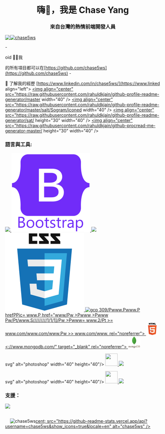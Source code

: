 <h1 align="center">嗨👋，我是 Chase Yang</h1>
<h3 align="center">來自台灣的熱情前端開發人員</h3>

<p align="left"> <img src="https://komarev.com/ghpvc/?username=chase5ws&label=Profile%20views&color%2075050"

<p align="left"> <a href="https://github.com/ryo-ma/github-profile-trophy"><img src="https://github-profile-trophy.vercel.app/?username=chase5ws" alt="chase5ws" /></a> </p> -

oid 👨‍💻我

的所有項目都可以在[https://github.com/chase5ws](https://github.com/chase5ws) -

📄 了解我的經歷 [https://www.linkedin.com/in/chase5ws/](https://www.linked align="left"> <a href="https://linkedin.com/in/chase5ws" target="blank"><img align="center" src="https://raw.githubusercontent.com/rahuldkjain/github-profile-readme-generator/master width="40" /></a> <a href="https://instagram.com/chase5ws" target="blank"><img align="center" src="https://raw.githubusercontent.com/rahuldkjain/github-profile-readme-generator/master/salt/Sogram/iconed width="40" /></a> <a href="https://www.3.com/c/@chase5ws" target="blank"><img align="center" src="https://raw.githubusercontent.com/rahuldkjain/github-profile-readme-generator/sat/ height="30" width="40" /></a> <a href="https://discord.gg/chas5ws" target="blank"><img align="center" src="https://raw.githubusercontent.com/rahuldkjain/github-procread-me-generator-master/ height="30" width="40" /></a> </p> <h3 align="left">語言與工具:</h3>










<p align="left"> <a href="https://aws.amazon.com" target="_blank" rel="noreferrer"> <img src="https://raw.githubusercontent.com/devicons/devicon/master/icons/amazonwebservices/amazonservices-original-words.s&ig="4000000 </a> <a href="https://getbootstrap.com" target="_blank" rel="noreferrer"> <img src="https://raw.githubusercontent.com/devicons/devicon/master/icons/bootstrap/bootstrap-plain-wordmark.svg" alt="boot/bootstrap> href="https://www.w3schools.com/cpp/" target="_blank" rel="noreferrer"> <img src="https://raw.githubusercontent.com/devicons/devicon/master/icons/cplusplus/cplusplus-originalaltsvg" ="="cplusplus" idight="4000000 href="https://www.w3schools.com/css/" target="_blank" rel="noreferrer"> <img src="https://raw.githubusercontent.com/devicons/devicon/master/icons/css3/css3-original-wordmark.svg" alt="s/css3/css3-original-wordmark.svg" alt="s3." href="https://cloud.google.com" target="_blank" rel="noreferrer"> <img src="https://www.vectorlogo.zone/logos/google_cloud/google_cloud-icon.svg" alt="gcp" width="40"高度="40"/////////////1/1400"//> 309/Pwww.Pwww.P hrefPPic= www.P href="www/Pw >Pwww >Pwww Pw/Pt/www.S/////////1/1/1]/Pw >Pwww= www.2/Pt >= www.com/www.com/www.Pw >> www.com/www. rel="noreferrer"> <img src="https://raw.githubusercontent.com/devicons/devicon/master/icons/html5/html5-original-wordmark.svg" alt="html5" width="40" height="40"/> </a> <a href="https://www.rel.com src="https://raw.githubusercontent.com/devicons/devicon/master/icons/java/java-original.svg" alt="java" width="40" height="40"/> </a> <a href="https://developer.mozilla.org/en-US/tixs/Java/Java/Script"g; src="https://raw.githubusercontent.com/devicons/devicon/master/icons/javascript/javascript-original.svg" alt="javascript" width="40" height="40"/> </a> <a href="https://www.mathworks.com/" httpsget="_noc.org/wikipedia/commons/2/21/Matlab_Logo.png" alt="matlab" width="40" height="40"/> </a> <a href="https://www.mongodb.com/" target="_blank" rel="noreferrer"> <://www.mongodb.com/" target="_blank" rel="noreferrer"> <img src="https://raw.githubusercontent.com/devicons/devicon/master/icons/mongodb/mongodb-original-wordmark.svg" alt="mongodb" width="40" height="40"/> </a> <a href="https://www.microsoftsoft.com/en-Dmicrosoftsql.com src="https://www.svgrepo.com/show/303229/microsoft-sql-server-logo.svg" alt="mssql" width="40" height="40"/> </a> <a href="https://www.photono.com/en" target="_blanker rel="relnorefr. src="https://raw.githubusercontent.com/devicons/devicon/master/icons/photoshop/photoshop-line.svg" alt="photoshop" width="40" height="40"/> </a> <a href="https://www.python.org" target="_blank" rel="el="pnog. src="https://raw.githubusercontent.com/devicons/devicon/master/icons/python/python-original.svg" alt="python" width="40" height="40"/> </a> <a href="https://reactjs.org/" target="_nopank" src="https://raw.githubusercontent.com/devicons/devicon/master/icons/react/react-original-wordmark.svg" alt="react" width="40" height="40"/> </a> </p>svg" alt="photoshop" width="40" height="40"/> </a> <a href="https://www.python.org" target="_blank" rel="noreferrer"> <img src="https://raw.githubcontentalt.com/devicons/dev..on/iconp/pythr." width="40" height="40"/> </a> <a href="https://reactjs.org/" target="_blank" rel="noreferrer"> <img src="https://raw.githubusercontent.com/devicons/devicon/master/icons/react/react-original-Cidwid." height="40"/> </a> </p>svg" alt="photoshop" width="40" height="40"/> </a> <a href="https://www.python.org" target="_blank" rel="noreferrer"> <img src="https://raw.githubcontentalt.com/devicons/dev..on/iconp/pythr." width="40" height="40"/> </a> <a href="https://reactjs.org/" target="_blank" rel="noreferrer"> <img src="https://raw.githubusercontent.com/devicons/devicon/master/icons/react/react-original-Cidwid." height="40"/> </a> </p>

<h3 align="left">支援：</h3>
<p> <a href="https://www.buymeacoffee.com/chase5ws"> <img align="left" src="https://cdn.buymeacoffee.com/buttons/v2/default-yellow.png" height="50"/idth="700/default-yellow.png" height="50"/idth)" 70000000 </p><br><br>

<p><img align="left" src="https://github-readme-stats.vercel.app/api/top-langs?username=chase5ws&show_icons=true&locale=en&layout=compact" alt="chase5ws" /></p>

<p> cent; src="https://github-readme-stats.vercel.app/api?username=chase5ws&show_icons=true&locale=en" alt="chase5ws" /></p>

<p><img align="center" src="https://github-readme-streak-stats.heroku.com
